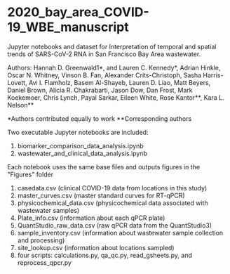# 2020_bay_area_COVID-19_WBE_manuscript
Jupyter notebooks and dataset for Interpretation of temporal and spatial trends of SARS-CoV-2 RNA in San Francisco Bay Area wastewater.

Authors: Hannah D. Greenwald1*, and Lauren C. Kennedy*, Adrian Hinkle, Oscar N. Whitney, Vinson B. Fan, Alexander Crits-Christoph, Sasha Harris-Lovett, Avi I. Flamholz, Basem Al-Shayeb, Lauren D. Liao, Matt Beyers, Daniel Brown, Alicia R. Chakrabarti, Jason Dow, Dan Frost, Mark Koekemoer, Chris Lynch, Payal Sarkar, Eileen White, Rose Kantor**, Kara L. Nelson**

*Authors contributed equally to work
**Corresponding authors

Two executable Jupyter notebooks are included:
1. biomarker_comparison_data_analysis.ipynb
2. wastewater_and_clinical_data_analysis.ipynb

Each notebook uses the same base files and outputs figures in the "Figures" folder
1. casedata.csv (clinical COVID-19 data from locations in this study)
2. master_curves.csv (master standard curves for RT-qPCR)
3. physicochemical_data.csv (physicochemical data associated with wastewater samples)
4. Plate_info.csv (information about each qPCR plate)
5. QuantStudio_raw_data.csv (raw qPCR data from the QuantStudio3)
6. sample_inventory.csv (information about wastewater sample collection and processing)
7. site_lookup.csv (information about locations sampled)
8. four scripts: calculations.py, qa_qc.py, read_gsheets.py, and reprocess_qpcr.py
